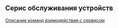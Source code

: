 ## Серис обслуживания устройств
[Описание команд взимодействия с сервисом](.docs/web_service_commands.md)

